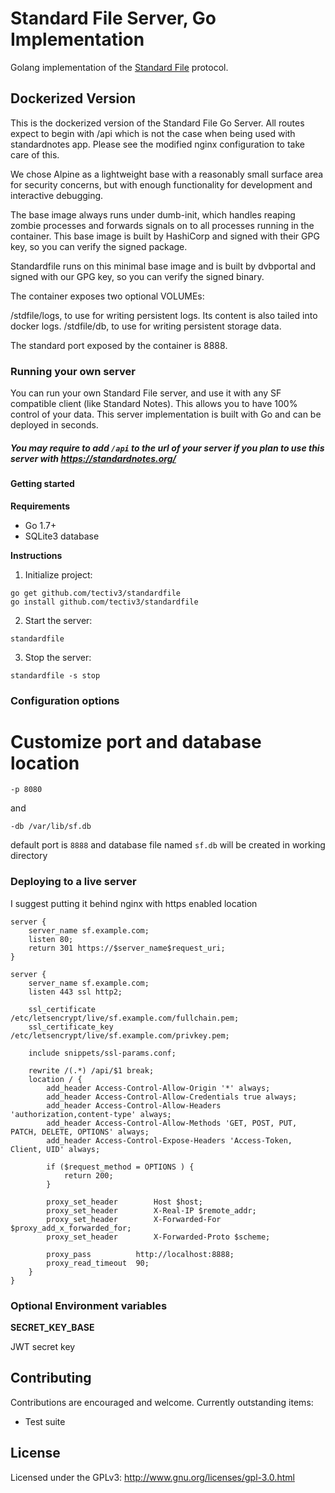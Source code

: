 # Standard File Server, Go Implementation

Golang implementation of the [Standard File](https://standardfile.org/) protocol.

## Dockerized Version
This is the dockerized version of the Standard File Go Server. All routes expect to begin with /api which is
not the case when being used with standardnotes app. Please see the modified nginx configuration to take
care of this.

We chose Alpine as a lightweight base with a reasonably small surface area for security concerns, but with enough functionality for development and interactive debugging.

The base image always runs under dumb-init, which handles reaping zombie processes and forwards signals on to all processes running in the container. This base image is built by HashiCorp and signed with their GPG key, so you can verify the signed package.

Standardfile runs on this minimal base image and is built by dvbportal and signed with our GPG key, so you can
verify the signed binary.

The container exposes two optional VOLUMEs:

/stdfile/logs, to use for writing persistent logs. Its content is also tailed into docker logs.
/stdfile/db, to use for writing persistent storage data.

The standard port exposed by the container is 8888.

### Running your own server
You can run your own Standard File server, and use it with any SF compatible client (like Standard Notes).
This allows you to have 100% control of your data.
This server implementation is built with Go and can be deployed in seconds.

##### You may require to add `/api` to the url of your server if you plan to use this server with https://standardnotes.org/

#### Getting started

**Requirements**

- Go 1.7+
- SQLite3 database

**Instructions**

1. Initialize project:

```
go get github.com/tectiv3/standardfile
go install github.com/tectiv3/standardfile
```

2. Start the server:

```
standardfile
```

3. Stop the server:

```
standardfile -s stop
```
### Configuration options

# Customize port and database location
```
-p 8080
```
and
```
-db /var/lib/sf.db
```
default port is `8888` and database file named `sf.db` will be created in working directory

### Deploying to a live server
I suggest putting it behind nginx with https enabled location
```
server {
    server_name sf.example.com;
    listen 80;
    return 301 https://$server_name$request_uri;
}

server {
    server_name sf.example.com;
    listen 443 ssl http2;

    ssl_certificate /etc/letsencrypt/live/sf.example.com/fullchain.pem;
    ssl_certificate_key /etc/letsencrypt/live/sf.example.com/privkey.pem;

    include snippets/ssl-params.conf;

    rewrite /(.*) /api/$1 break;
    location / {
    	add_header Access-Control-Allow-Origin '*' always;
    	add_header Access-Control-Allow-Credentials true always;
    	add_header Access-Control-Allow-Headers 'authorization,content-type' always;
    	add_header Access-Control-Allow-Methods 'GET, POST, PUT, PATCH, DELETE, OPTIONS' always;
    	add_header Access-Control-Expose-Headers 'Access-Token, Client, UID' always;

    	if ($request_method = OPTIONS ) {
    		return 200;
    	}

    	proxy_set_header        Host $host;
    	proxy_set_header        X-Real-IP $remote_addr;
    	proxy_set_header        X-Forwarded-For $proxy_add_x_forwarded_for;
    	proxy_set_header        X-Forwarded-Proto $scheme;

    	proxy_pass          http://localhost:8888;
    	proxy_read_timeout  90;
    }
}
```
### Optional Environment variables

**SECRET_KEY_BASE**

JWT secret key

## Contributing
Contributions are encouraged and welcome. Currently outstanding items:

- Test suite

## License

Licensed under the GPLv3: http://www.gnu.org/licenses/gpl-3.0.html
